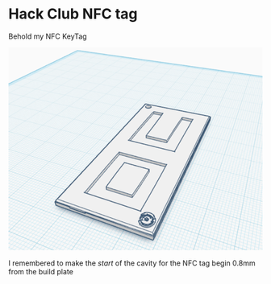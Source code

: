 # Hack Club NFC tag

Behold my NFC KeyTag

![keytagss](key.png)

I remembered to make the *start* of the cavity for the NFC tag begin 0.8mm from the build plate
